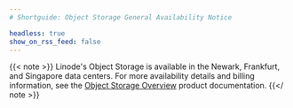 ```yaml
---
# Shortguide: Object Storage General Availability Notice

headless: true
show_on_rss_feed: false
---
```


{{< note >}}
Linode's Object Storage is available in the Newark, Frankfurt, and Singapore data centers. For more availability details and billing information, see the [Object Storage Overview](/docs/products/storage/object-storage/) product documentation.
{{</ note >}}
